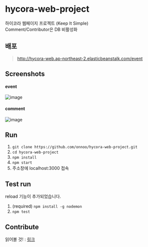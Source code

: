 # hycora-web-project

하이코라 웹페이지 프로젝트 (Keep It Simple)     
Comment/Contributor은 DB 비활성화

## 배포
> http://hycora-web.ap-northeast-2.elasticbeanstalk.com/event

## Screenshots
#### event
![image](https://user-images.githubusercontent.com/61692372/215238650-73bb822b-77db-4d02-8335-0cae5b65d5eb.png)
#### comment
![image](https://user-images.githubusercontent.com/61692372/215238972-0459df95-ff21-4ec3-a019-aa73f402a69d.png)



## Run

1. `git clone https://github.com/onnoo/hycora-web-project.git`
2. `cd hycora-web-project`
3. `npm install`
4. `npm start`
5. 주소창에 localhost:3000 접속

## Test run

reload 기능이 추가되었습니다.

1. (required) `npm install -g nodemon`
2. `npm test`

## Contribute

읽어볼 것! : [링크](https://github.com/onnoo/hycora-web-project/wiki/%ED%98%91%EC%97%85-%EB%B0%A9%EB%B2%95-(Fork%EC%99%80-Pull-request))

